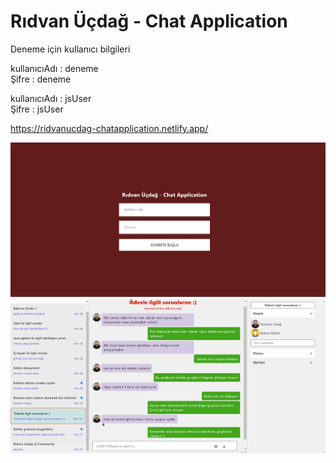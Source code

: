 # Rıdvan Üçdağ - Chat Application

Deneme için kullanıcı bilgileri

kullanıcıAdı : deneme  
Şifre : deneme

kullanıcıAdı : jsUser  
Şifre : jsUser

https://ridvanucdag-chatapplication.netlify.app/


![](src/image/login.jpg)
![](src/image/HomePage.jpg)